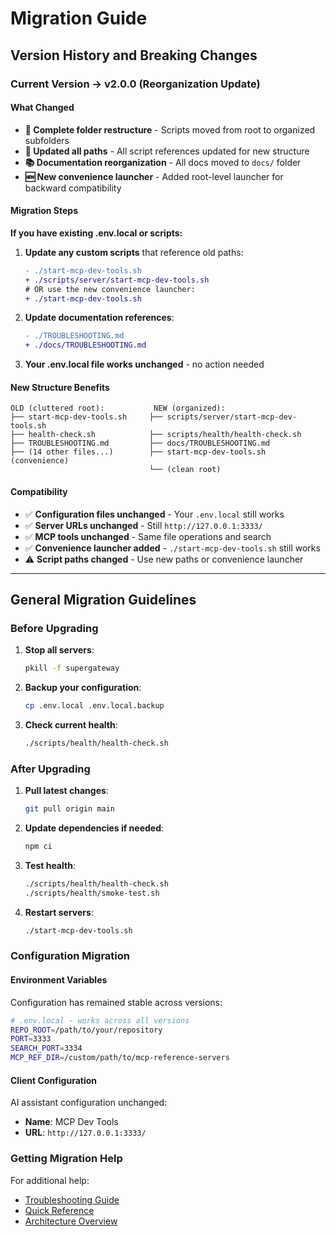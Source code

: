 # Migration Guide

## Version History and Breaking Changes

### Current Version → v2.0.0 (Reorganization Update)

#### What Changed
- **📁 Complete folder restructure** - Scripts moved from root to organized subfolders
- **🔧 Updated all paths** - All script references updated for new structure
- **📚 Documentation reorganization** - All docs moved to `docs/` folder
- **🆕 New convenience launcher** - Added root-level launcher for backward compatibility

#### Migration Steps

**If you have existing .env.local or scripts:**

1. **Update any custom scripts** that reference old paths:
   ```diff
   - ./start-mcp-dev-tools.sh
   + ./scripts/server/start-mcp-dev-tools.sh
   # OR use the new convenience launcher:
   + ./start-mcp-dev-tools.sh
   ```

2. **Update documentation references**:
   ```diff
   - ./TROUBLESHOOTING.md
   + ./docs/TROUBLESHOOTING.md
   ```

3. **Your .env.local file works unchanged** - no action needed

#### New Structure Benefits
```
OLD (cluttered root):           NEW (organized):
├── start-mcp-dev-tools.sh     ├── scripts/server/start-mcp-dev-tools.sh
├── health-check.sh            ├── scripts/health/health-check.sh
├── TROUBLESHOOTING.md         ├── docs/TROUBLESHOOTING.md
├── (14 other files...)        ├── start-mcp-dev-tools.sh (convenience)
                               └── (clean root)
```

#### Compatibility
- ✅ **Configuration files unchanged** - Your `.env.local` still works
- ✅ **Server URLs unchanged** - Still `http://127.0.0.1:3333/`
- ✅ **MCP tools unchanged** - Same file operations and search
- ✅ **Convenience launcher added** - `./start-mcp-dev-tools.sh` still works
- ⚠️ **Script paths changed** - Use new paths or convenience launcher

---

## General Migration Guidelines

### Before Upgrading
1. **Stop all servers**:
   ```bash
   pkill -f supergateway
   ```

2. **Backup your configuration**:
   ```bash
   cp .env.local .env.local.backup
   ```

3. **Check current health**:
   ```bash
   ./scripts/health/health-check.sh
   ```

### After Upgrading
1. **Pull latest changes**:
   ```bash
   git pull origin main
   ```

2. **Update dependencies if needed**:
   ```bash
   npm ci
   ```

3. **Test health**:
   ```bash
   ./scripts/health/health-check.sh
   ./scripts/health/smoke-test.sh
   ```

4. **Restart servers**:
   ```bash
   ./start-mcp-dev-tools.sh
   ```

### Configuration Migration

#### Environment Variables
Configuration has remained stable across versions:

```bash
# .env.local - works across all versions
REPO_ROOT=/path/to/your/repository
PORT=3333
SEARCH_PORT=3334
MCP_REF_DIR=/custom/path/to/mcp-reference-servers
```

#### Client Configuration
AI assistant configuration unchanged:
- **Name**: MCP Dev Tools
- **URL**: `http://127.0.0.1:3333/`

### Getting Migration Help

For additional help:
- [Troubleshooting Guide](TROUBLESHOOTING.md)
- [Quick Reference](QUICK_REFERENCE.md)
- [Architecture Overview](STRUCTURE.md)
